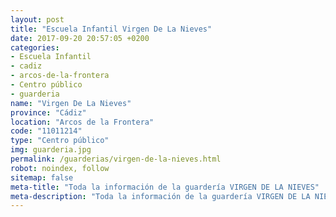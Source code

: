 ```yaml
---
layout: post
title: "Escuela Infantil Virgen De La Nieves"
date: 2017-09-20 20:57:05 +0200
categories:
- Escuela Infantil
- cadiz
- arcos-de-la-frontera
- Centro público
- guarderia
name: "Virgen De La Nieves"
province: "Cádiz"
location: "Arcos de la Frontera"
code: "11011214"
type: "Centro público"
img: guarderia.jpg
permalink: /guarderias/virgen-de-la-nieves.html
robot: noindex, follow
sitemap: false
meta-title: "Toda la información de la guardería VIRGEN DE LA NIEVES"
meta-description: "Toda la información de la guardería VIRGEN DE LA NIEVES"
---
```

